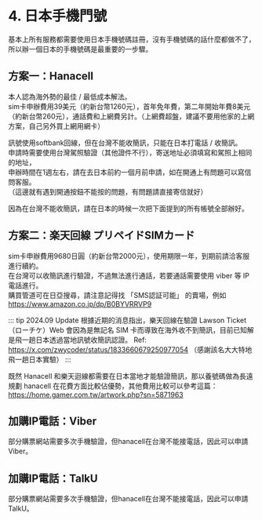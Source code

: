 # 4. 日本手機門號

基本上所有服務都需要使用日本手機號碼註冊，沒有手機號碼的話什麼都做不了，所以辦一個日本的手機號碼是最重要的一步驟。

## 方案一：Hanacell

本人認為海外勢的最佳 / 最低成本解法。  
sim卡申辦費用39美元（約新台幣1260元），首年免年費，第二年開始年費8美元（約新台幣260元），通話費和上網費另計。（上網費超盤，建議不要用他家的上網方案，自己另外買上網用網卡）  

訊號使用softbank回線，但在台灣不能收簡訊，只能在日本打電話 / 收簡訊。  
申請時需要使用台灣駕照驗證（其他證件不行），寄送地址必須填寫和駕照上相同的地址，  
申辦時間在1週左右，請在去日本前約一個月前申請，如在開通上有問題可以寫信問客服。  
（這邊就有遇到開通按鈕不能按的問題，有問題請直接寄信就好）  

因為在台灣不能收簡訊，請在日本的時候一次把下面提到的所有帳號全部辦好。  

## 方案二：楽天回線 プリペイドSIMカード

sim卡申辦費用9680日圓（約新台幣2000元），使用期限一年，到期前請洽客服進行續約。  
在台灣可以收簡訊進行驗證，不過無法進行通話，若要通話需要使用 viber 等 IP 電話進行。  
購買管道可在日亞搜尋，請注意記得找 「SMS認証可能」 的賣場，例如  
https://www.amazon.co.jp/dp/B0BYVRRVP9 

::: tip 2024.09 Update
根據近期的消息指出，樂天回線在驗證 Lawson Ticket（ローチケ）Web 會因為是無記名 SIM 卡而導致在海外收不到簡訊，目前已知解是飛一趟日本透過當地訊號收簡訊認證。
Ref: https://x.com/zwycoder/status/1833660679250977054 
（感謝該名大大特地飛一趟日本實驗）
::: 

既然 Hanacell 和樂天迴線都需要在日本當地才能驗證簡訊，那以養號碼做為長遠規劃 hanacell 在花費方面比較佔優勢，其他費用比較可以參考這篇：https://home.gamer.com.tw/artwork.php?sn=5871963

## 加購IP電話：Viber

部分購票網站需要多次手機驗證，但hanacell在台灣不能接電話，因此可以申請Viber。

## 加購IP電話：TalkU

部分購票網站需要多次手機驗證，但hanacell在台灣不能接電話，因此可以申請TalkU。